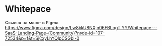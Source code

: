# Whitepace

Ссылка на макет в Figma
https://www.figma.com/design/Lw8bkU8NXjn06FBLogTfYY/Whitepace---SaaS-Landing-Page-(Community)?node-id=107-72534&p=f&t=SjCxyLhYQlpCSGbi-0
